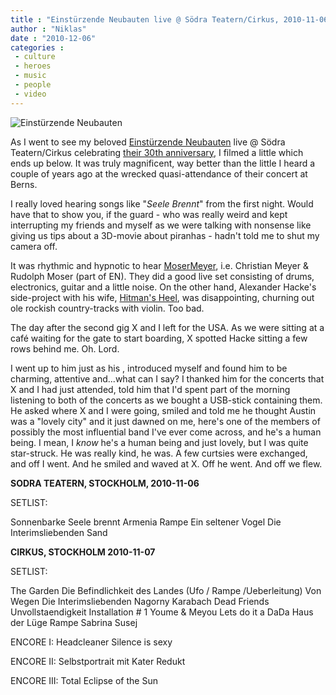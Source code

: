```yaml
---
title : "Einstürzende Neubauten live @ Södra Teatern/Cirkus, 2010-11-06/2010-11-07 + setlist"
author : "Niklas"
date : "2010-12-06"
categories : 
 - culture
 - heroes
 - music
 - people
 - video
---
```


![Einstürzende Neubauten](http://seelebrennt.files.wordpress.com/2010/05/10_tourposter.jpg?w=480&h=583)

As I went to see my beloved [Einstürzende Neubauten](http://www.neubauten.org) live @ Södra Teatern/Cirkus celebrating [their 30th anniversary](https://niklasblog.com/?p=5226), I filmed a little which ends up below. It was truly magnificent, way better than the little I heard a couple of years ago at the wrecked quasi-attendance of their concert at Berns.

I really loved hearing songs like "_Seele Brennt_" from the first night. Would have that to show you, if the guard - who was really weird and kept interrupting my friends and myself as we were talking with nonsense like giving us tips about a 3D-movie about piranhas - hadn't told me to shut my camera off.

It was rhythmic and hypnotic to hear [MoserMeyer](http://www.mosermeyer.com), i.e. Christian Meyer & Rudolph Moser (part of EN). They did a good live set consisting of drums, electronics, guitar and a little noise. On the other hand, Alexander Hacke's side-project with his wife, [Hitman's Heel](http://www.hitmansheel.de), was disappointing, churning out ole rockish country-tracks with violin. Too bad.

The day after the second gig X and I left for the USA. As we were sitting at a café waiting for the gate to start boarding, X spotted Hacke sitting a few rows behind me. Oh. Lord.

I went up to him just as his , introduced myself and found him to be charming, attentive and...what can I say? I thanked him for the concerts that X and I had just attended, told him that I'd spent part of the morning listening to both of the concerts as we bought a USB-stick containing them. He asked where X and I were going, smiled and told me he thought Austin was a "lovely city" and it just dawned on me, here's one of the members of possibly the most influential band I've ever come across, and he's a human being. I mean, I _know_ he's a human being and just lovely, but I was quite star-struck. He was really kind, he was. A few curtsies were exchanged, and off I went. And he smiled and waved at X. Off he went. And off we flew.

**SODRA TEATERN, STOCKHOLM, 2010-11-06**

SETLIST:

Sonnenbarke Seele brennt Armenia Rampe Ein seltener Vogel Die Interimsliebenden Sand

**CIRKUS, STOCKHOLM 2010-11-07**

SETLIST:

The Garden Die Befindlichkeit des Landes (Ufo / Rampe /Ueberleitung) Von Wegen Die Interimsliebenden Nagorny Karabach Dead Friends Unvollstaendigkeit Installation # 1 Youme & Meyou Lets do it a DaDa Haus der Lüge Rampe Sabrina Susej

ENCORE I: Headcleaner Silence is sexy

ENCORE II: Selbstportrait mit Kater Redukt

ENCORE III: Total Eclipse of the Sun
